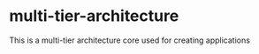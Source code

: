 multi-tier-architecture
=======================

This is a multi-tier architecture core used for creating applications
